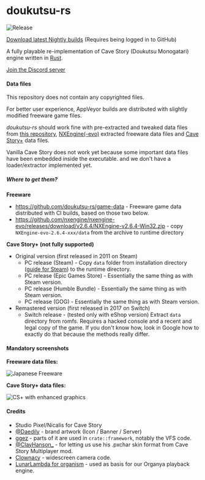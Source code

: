 # doukutsu-rs

![Release](https://github.com/doukutsu-rs/doukutsu-rs/workflows/Release/badge.svg)

[Download latest Nightly builds](https://github.com/doukutsu-rs/doukutsu-rs/actions) (Requires being logged in to GitHub)

A fully playable re-implementation of Cave Story (Doukutsu Monogatari) engine written in [Rust](https://www.rust-lang.org/).

[Join the Discord server](https://discord.gg/fbRsNNB)

#### Data files

This repository does not contain any copyrighted files. 

For better user experience, AppVeyor builds are distributed with slightly modified freeware game files.

*doukutsu-rs* should work fine with pre-extracted and tweaked data files from [this repository](https://github.com/doukutsu-rs/game-data), [NXEngine(-evo)](https://github.com/nxengine/nxengine-evo) extracted freeware data files and [Cave Story+](https://www.nicalis.com/games/cavestory+) data files.

Vanilla Cave Story does not work yet because some important data files have been embedded inside the executable. and we don't have a loader/extractor implemented yet.

##### Where to get them?

**Freeware**

- https://github.com/doukutsu-rs/game-data - Freeware game data distributed with CI builds, based on those two below.
- https://github.com/nxengine/nxengine-evo/releases/download/v2.6.4/NXEngine-v2.6.4-Win32.zip - copy `NXEngine-evo-2.6.4-xxx/data` from the archive to runtime directory

**Cave Story+ (not fully supported)**

- Original version (first released in 2011 on Steam)
  - PC release (Steam) - Copy `data` folder from installation directory ([guide for Steam](https://steamcommunity.com/sharedfiles/filedetails/?id=760447682)) to the runtime directory.
  - PC release (Epic Games Store) - Essentially the same thing as with Steam version.
  - PC release (Humble Bundle) - Essentially the same thing as with Steam version.
  - PC release (GOG) - Essentially the same thing as with Steam version.
- Remastered version (first released in 2017 on Switch)
  - Switch release - (tested only with eShop version) Extract `data` directory from romfs. Requires a hacked console and a recent and legal copy of the game. If you don't know how, look in Google how to exactly do that because the methods really differ.

#### Mandatory screenshots

**Freeware data files:**

![Japanese Freeware](https://i.imgur.com/eZ0V5rK.png)

**Cave Story+ data files:**

![CS+ with enhanced graphics](https://i.imgur.com/YaPAs70.png)

#### Credits

- Studio Pixel/Nicalis for Cave Story 
- [@Daedily](https://twitter.com/Daedliy) - brand artwork (Icon / Banner / Server)
- [ggez](https://github.com/ggez/ggez) - parts of it are used in `crate::framework`, notably the VFS code.
- [@ClayHanson_](https://twitter.com/ClayHanson_) - for letting us use his .pxchar skin format from Cave Story Multiplayer mod. 
- [Clownacy](https://github.com/Clownacy) - widescreen camera code.
- [LunarLambda for organism](https://gitdab.com/LunarLambda/organism) - used as basis for our Organya playback engine.
